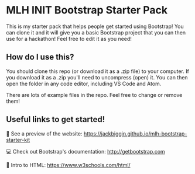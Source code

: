 # MLH INIT Bootstrap Starter Pack
This is my starter pack that helps people get started using Bootstrap! You can clone it and it will give you a basic Bootstrap project that you can then use for a hackathon! Feel free to edit it as you need!


## How do I use this?
You should clone this repo (or download it as a .zip file) to your computer. If you download it as a .zip you'll need to uncompress (open) it. You can then open the folder in any code editor, including VS Code and Atom.


There are lots of example files in the repo. Feel free to change or remove them!


## Useful links to get started!
👀 See a preview of the website: https://jackbiggin.github.io/mlh-bootstrap-starter-kit

💻 Check out Bootstrap's documentation: http://getbootstrap.com

🎉 Intro to HTML: https://www.w3schools.com/html/
